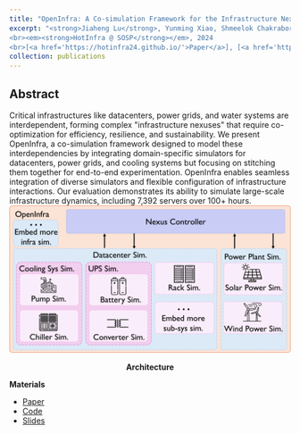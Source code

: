 ```yaml
---
title: "OpenInfra: A Co-simulation Framework for the Infrastructure Nexus"
excerpt: "<strong>Jiaheng Lu</strong>, Yunming Xiao, Shmeelok Chakraborty, Silvery Fu, Yoon Sung Ji, Ang Chen, Mosharaf Chowdhury, Nalini Rao, Sylvia Ratnasamy, Xinyu Wang. 
<br><em><strong>HotInfra @ SOSP</strong></em>, 2024
<br>[<a href='https://hotinfra24.github.io/'>Paper</a>], [<a href='https://github.com/JhengLu/OpenInfra'>Code</a>]"
collection: publications
---
```


[//]: # (**Jiaheng Lu**, Yunming Xiao, Shmeelok Chakraborty, Silvery Fu, Yoon Sung Ji, Ang Chen, Mosharaf Chowdhury, Nalini Rao, Sylvia Ratnasamy, Xinyu Wang.)

[//]: # (<br>*HotInfra &#40;SOSP Workshop&#41;*, 2024)

[//]: # (<br>[[Paper]&#40;https://hotinfra24.github.io/&#41;], [[Code]&#40;https://github.com/JhengLu/OpenInfra&#41;])

<h2>Abstract</h2>
Critical infrastructures like datacenters, power grids, and water systems are interdependent, forming complex "infrastructure nexuses" that require co-optimization for efficiency, resilience, and sustainability. We present OpenInfra, a co-simulation framework designed to model these interdependencies by integrating domain-specific simulators for datacenters, power grids, and cooling systems but focusing on stitching them together for end-to-end experimentation. OpenInfra enables seamless integration of diverse simulators and flexible configuration of infrastructure interactions. Our evaluation demonstrates its ability to simulate large-scale infrastructure dynamics, including 7,392 servers over 100+ hours.

<br>
<img src='/images/openinfra-overview.png'>
<p><center><b>Architecture</b></center></p>

**Materials**
<ul>
<li><a href="https://hotinfra24.github.io/papers/hotinfra24-final1.pdf">Paper</a></li>
<li><a href="https://github.com/JhengLu/OpenInfra">Code</a></li>
<li><a href="/files/OpenInfra-HotInfra-24-slides.pdf">Slides</a></li>
</ul>

